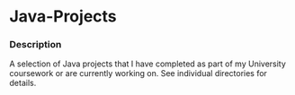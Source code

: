 # Java-Projects
### Description
A selection of Java projects that I have completed as part of my University coursework or are currently working on. See individual directories for details.

